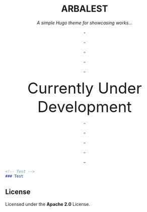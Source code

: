 <h1 align=center>ARBALEST</h1>

*<p align=center>A simple Hugo theme for showcasing works…</p>*
<p align=center>-</p>
<p align=center>-</p>
<p align=center>-</p>
<p align=center>-</p>
<p align=center>-</p>
<p align=center> <font size=20px>Currently Under Development</font></p>
<p align=center>-</p>
<p align=center>-</p>
<p align=center>-</p>
<p align=center>-</p>
<p align=center>-</p>

```markdown
<!-- Test -->
### Test
```

## License

Licensed under the **Apache 2.0** License.
